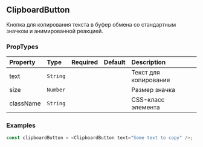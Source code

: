 ## ClipboardButton

Кнопка для копирования текста в буфер обмена со стандартным значком и анимированной реакцией.

### PropTypes

| Property  | Type     | Required | Default | Description           |
| :-------- | :------- | :------: | :------ | :-------------------- |
| text      | `String` |          |         | Текст для копирования |
| size      | `Number` |          |         | Размер значка         |
| className | `String` |          |         | CSS-класс элемента    |

### Examples

```js
const clipboardButton = <ClipboardButton text="Some text to copy" />;
```
